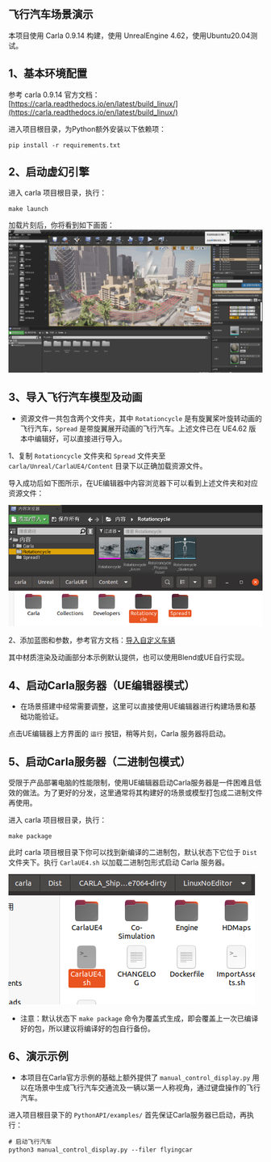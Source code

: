 ## 飞行汽车场景演示

本项目使用 Carla 0.9.14 构建，使用 UnrealEngine 4.62，使用Ubuntu20.04测试。


## 1、基本环境配置
参考 carla 0.9.14 官方文档：[https://carla.readthedocs.io/en/latest/build_linux/](https://carla.readthedocs.io/en/latest/build_linux/)

进入项目根目录，为Python额外安装以下依赖项：
```shell
pip install -r requirements.txt
```

## 2、启动虚幻引擎
进入 carla 项目根目录，执行：
```shell
make launch
```
加载片刻后，你将看到如下画面：
![UE启动界面.png](/doc_images/ue_run.png)


## 3、导入飞行汽车模型及动画
- 资源文件一共包含两个文件夹，其中 `Rotationcycle` 是有旋翼桨叶旋转动画的飞行汽车，`Spread` 是带旋翼展开动画的飞行汽车。上述文件已在 UE4.62 版本中编辑好，可以直接进行导入。

1、复制 `Rotationcycle` 文件夹和 `Spread` 文件夹至 `carla/Unreal/CarlaUE4/Content` 目录下以正确加载资源文件。

导入成功后如下图所示，在UE编辑器中内容浏览器下可以看到上述文件夹和对应资源文件：

![导入资源文件夹.png](/doc_images/load_modelfold.png)

2、添加蓝图和参数，参考官方文档：[导入自定义车辆](https://carla.readthedocs.io/en/latest/tuto_A_add_vehicle/#bind-and-model-the-vehicle) 

其中材质渲染及动画部分本示例默认提供，也可以使用Blend或UE自行实现。

## 4、启动Carla服务器（UE编辑器模式）
- 在场景搭建中经常需要调整，这里可以直接使用UE编辑器进行构建场景和基础功能验证。

点击UE编辑器上方界面的 `运行` 按钮，稍等片刻，Carla 服务器将启动。

## 5、启动Carla服务器（二进制包模式）
受限于产品部署电脑的性能限制，使用UE编辑器启动Carla服务器是一件困难且低效的做法。为了更好的分发，这里通常将其构建好的场景或模型打包成二进制文件再使用。

进入 carla 项目根目录，执行：
```shell
make package
```

此时 carla 项目根目录下你可以找到新编译的二进制包，默认状态下它位于 `Dist` 文件夹下。执行 `CarlaUE4.sh` 以加载二进制包形式启动 Carla 服务器。

![加载二进制包以启动Carla服务器.png](/doc_images/load_binary_package.png)

- 注意：默认状态下 `make package` 命令为覆盖式生成，即会覆盖上一次已编译好的包，所以建议将编译好的包自行备份。

## 6、演示示例
- 本项目在Carla官方示例的基础上额外提供了 `manual_control_display.py` 用以在场景中生成飞行汽车交通流及一辆以第一人称视角，通过键盘操作的飞行汽车。

进入项目根目录下的 `PythonAPI/examples/`
首先保证Carla服务器已启动，再执行：
```shell
# 启动飞行汽车
python3 manual_control_display.py --filer flyingcar
```
